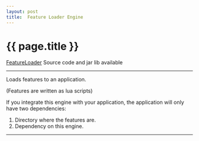 ```yaml
---
layout: post
title:  Feature Loader Engine
---
```


{{ page.title }}
================

[FeatureLoader][] Source code and jar lib available

---

Loads features to an application.

(Features are written as lua scripts)

If you integrate this engine with your application, the application will only have two dependencies:

  1. Directory where the features are.
  2. Dependency on this engine.

---

[FeatureLoader]: https://github.com/misterdustinface/FeatureLoader
